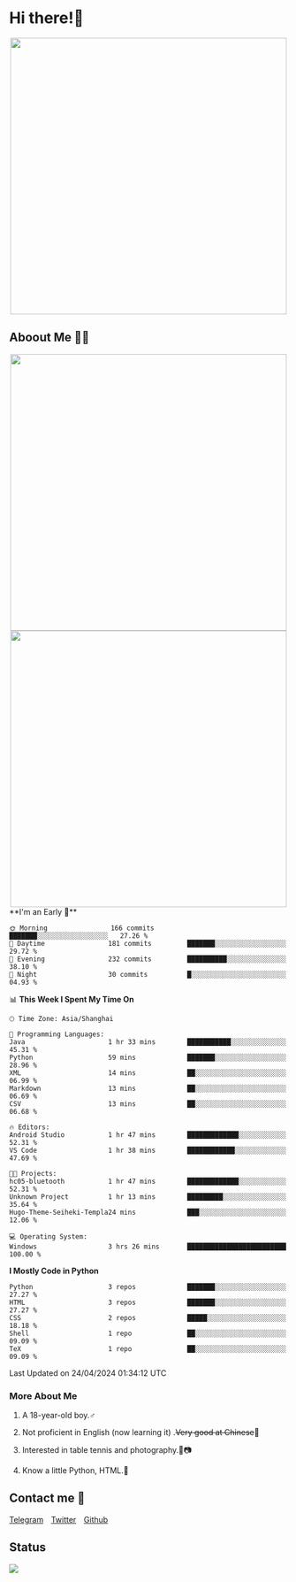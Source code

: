 # Hi there!🎉

<div align=center><img src="https://count.getloli.com/get/@Cicada000?theme=moebooru" width=500px></div>

## Aboout Me 👀💦

<div align=center>
<img src="https://github-readme-stats.vercel.app/api?username=Cicada000&show_icons=true&theme=tokyonight" width=500px>
<br>
<img src="https://github-readme-stats.vercel.app/api/top-langs/?username=Cicada000&show_icons=true&theme=tokyonight&layout=compact" width=500px>
</div>
<!--START_SECTION:waka-->
**I'm an Early 🐤** 

```text
🌞 Morning                166 commits         ███████░░░░░░░░░░░░░░░░░░   27.26 % 
🌆 Daytime                181 commits         ███████░░░░░░░░░░░░░░░░░░   29.72 % 
🌃 Evening                232 commits         ██████████░░░░░░░░░░░░░░░   38.10 % 
🌙 Night                  30 commits          █░░░░░░░░░░░░░░░░░░░░░░░░   04.93 % 
```


📊 **This Week I Spent My Time On** 

```text
🕑︎ Time Zone: Asia/Shanghai

💬 Programming Languages: 
Java                     1 hr 33 mins        ███████████░░░░░░░░░░░░░░   45.31 % 
Python                   59 mins             ███████░░░░░░░░░░░░░░░░░░   28.96 % 
XML                      14 mins             ██░░░░░░░░░░░░░░░░░░░░░░░   06.99 % 
Markdown                 13 mins             ██░░░░░░░░░░░░░░░░░░░░░░░   06.69 % 
CSV                      13 mins             ██░░░░░░░░░░░░░░░░░░░░░░░   06.68 % 

🔥 Editors: 
Android Studio           1 hr 47 mins        █████████████░░░░░░░░░░░░   52.31 % 
VS Code                  1 hr 38 mins        ████████████░░░░░░░░░░░░░   47.69 % 

🐱‍💻 Projects: 
hc05-bluetooth           1 hr 47 mins        █████████████░░░░░░░░░░░░   52.31 % 
Unknown Project          1 hr 13 mins        █████████░░░░░░░░░░░░░░░░   35.64 % 
Hugo-Theme-Seiheki-Templa24 mins             ███░░░░░░░░░░░░░░░░░░░░░░   12.06 % 

💻 Operating System: 
Windows                  3 hrs 26 mins       █████████████████████████   100.00 % 
```

**I Mostly Code in Python** 

```text
Python                   3 repos             ███████░░░░░░░░░░░░░░░░░░   27.27 % 
HTML                     3 repos             ███████░░░░░░░░░░░░░░░░░░   27.27 % 
CSS                      2 repos             █████░░░░░░░░░░░░░░░░░░░░   18.18 % 
Shell                    1 repo              ██░░░░░░░░░░░░░░░░░░░░░░░   09.09 % 
TeX                      1 repo              ██░░░░░░░░░░░░░░░░░░░░░░░   09.09 % 
```




 Last Updated on 24/04/2024 01:34:12 UTC
<!--END_SECTION:waka-->

### More About Me

1. A 18-year-old boy.♂

2. Not proficient in English (now learning it) .~~Very good at Chinese~~🤣

3. Interested in table tennis and photography.🏓📷

4. Know a little Python, HTML.🐍


## Contact me 💬

[Telegram](https://t.me/CicadaLYW)&emsp;[Twitter](https://twitter.com/Cicada0001)&emsp;[Github](https://github.com/Cicada000)

## Status
<img src="https://weather-icon.journeyad.repl.co/@hangzhou?v=1" align="left">







